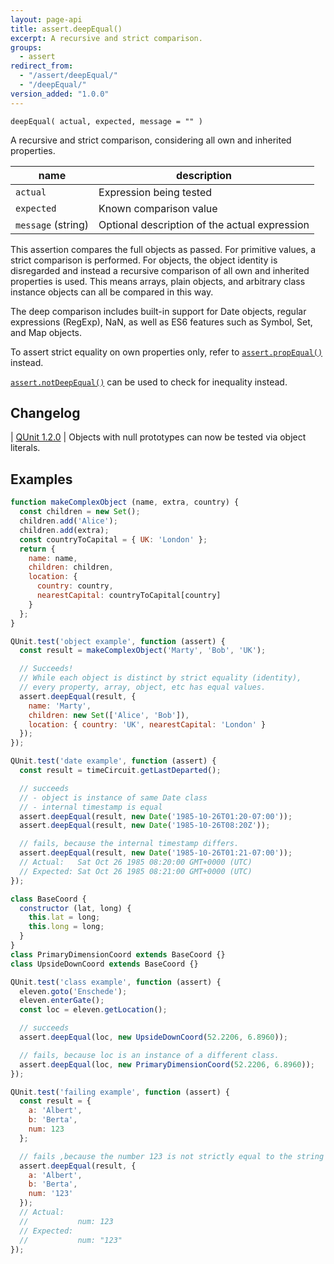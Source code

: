 ```yaml
---
layout: page-api
title: assert.deepEqual()
excerpt: A recursive and strict comparison.
groups:
  - assert
redirect_from:
  - "/assert/deepEqual/"
  - "/deepEqual/"
version_added: "1.0.0"
---
```


`deepEqual( actual, expected, message = "" )`

A recursive and strict comparison, considering all own and inherited properties.

| name | description |
|------|-------------|
| `actual` | Expression being tested |
| `expected` | Known comparison value |
| `message` (string) | Optional description of the actual expression |

This assertion compares the full objects as passed. For primitive values, a strict comparison is performed. For objects, the object identity is disregarded and instead a recursive comparison of all own and inherited properties is used. This means arrays, plain objects, and arbitrary class instance objects can all be compared in this way.

The deep comparison includes built-in support for Date objects, regular expressions (RegExp), NaN, as well as ES6 features such as Symbol, Set, and Map objects.

To assert strict equality on own properties only, refer to [`assert.propEqual()`](./propEqual.md) instead.

[`assert.notDeepEqual()`](./notDeepEqual.md) can be used to check for inequality instead.

## Changelog

| [QUnit 1.2.0](https://github.com/qunitjs/qunit/releases/tag/1.2.0) | Objects with null prototypes can now be tested via object literals.

## Examples

```js
function makeComplexObject (name, extra, country) {
  const children = new Set();
  children.add('Alice');
  children.add(extra);
  const countryToCapital = { UK: 'London' };
  return {
    name: name,
    children: children,
    location: {
      country: country,
      nearestCapital: countryToCapital[country]
    }
  };
}

QUnit.test('object example', function (assert) {
  const result = makeComplexObject('Marty', 'Bob', 'UK');

  // Succeeds!
  // While each object is distinct by strict equality (identity),
  // every property, array, object, etc has equal values.
  assert.deepEqual(result, {
    name: 'Marty',
    children: new Set(['Alice', 'Bob']),
    location: { country: 'UK', nearestCapital: 'London' }
  });
});
```

```js
QUnit.test('date example', function (assert) {
  const result = timeCircuit.getLastDeparted();

  // succeeds
  // - object is instance of same Date class
  // - internal timestamp is equal
  assert.deepEqual(result, new Date('1985-10-26T01:20-07:00'));
  assert.deepEqual(result, new Date('1985-10-26T08:20Z'));

  // fails, because the internal timestamp differs.
  assert.deepEqual(result, new Date('1985-10-26T01:21-07:00'));
  // Actual:   Sat Oct 26 1985 08:20:00 GMT+0000 (UTC)
  // Expected: Sat Oct 26 1985 08:21:00 GMT+0000 (UTC)
});
```

```js
class BaseCoord {
  constructor (lat, long) {
    this.lat = long;
    this.long = long;
  }
}
class PrimaryDimensionCoord extends BaseCoord {}
class UpsideDownCoord extends BaseCoord {}

QUnit.test('class example', function (assert) {
  eleven.goto('Enschede');
  eleven.enterGate();
  const loc = eleven.getLocation();

  // succeeds
  assert.deepEqual(loc, new UpsideDownCoord(52.2206, 6.8960));

  // fails, because loc is an instance of a different class.
  assert.deepEqual(loc, new PrimaryDimensionCoord(52.2206, 6.8960));
});
```

```js
QUnit.test('failing example', function (assert) {
  const result = {
    a: 'Albert',
    b: 'Berta',
    num: 123
  };

  // fails ,because the number 123 is not strictly equal to the string "123".
  assert.deepEqual(result, {
    a: 'Albert',
    b: 'Berta',
    num: '123'
  });
  // Actual:
  //           num: 123
  // Expected:
  //           num: "123"
});
```
